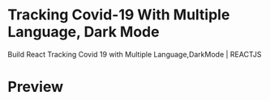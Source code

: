 # Tracking Covid-19 With Multiple Language, Dark Mode

Build React Tracking Covid 19 with Multiple Language,DarkMode | REACTJS


# Preview
